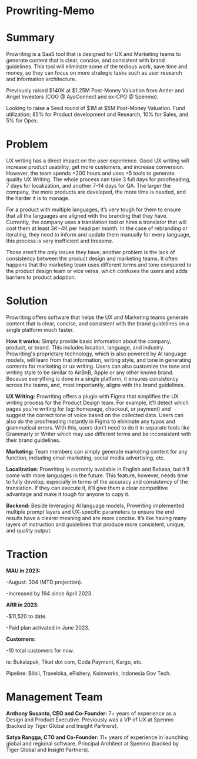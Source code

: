 # Prowriting-Memo

# Summary
Prowriting is a SaaS tool that is designed for UX and Marketing teams to generate content that is clear, concise, and consistent with brand guidelines. This tool will eliminate some of the tedious work, save time and money, so they can focus on more strategic tasks such as user research and information architecture.

Previously raised $140K at $1.25M Post-Money Valuation from Antler and Angel Investors 
(COO @ AyoConnect and ex-CPO @ Spenmo).

Looking to raise a Seed round of $1M at $5M Post-Money Valuation. Fund utilization; 85% for Product development and Research, 10% for Sales, and 5% for Opex.

# Problem
UX writing has a direct impact on the user experience. Good UX writing will increase product usability, get more customers, and increase conversion. However, the team spends >200 hours and uses >5 tools to generate quality UX Writing. The whole process can take 3 full days for proofreading, 7 days for localization, and another 7–14 days for QA. The larger the company, the more products are developed, the more time is needed, and the harder it is to manage. 

For a product with multiple languages, it’s very tough for them to ensure that all the languages are aligned with the branding that they have. Currently, the company uses a translation tool or hires a translator that will cost them at least $3K-$4K per head per month. In the case of rebranding or iterating, they need to inform and update them manually for every language, this process is very inefficient and tiresome.

Those aren’t the only issues they have; another problem is the lack of consistency between the product design and marketing teams. It often happens that the marketing team uses different terms and tone compared to the product design team or vice versa, which confuses the users and adds barriers to product adoption.

# Solution
Prowriting offers software that helps the UX and Marketing teams generate content that is clear, concise, and consistent with the brand guidelines on a single platform much faster. 

**How it works:** Simply provide basic information about the company, product, or brand. This includes location, language, and industry. Prowriting's proprietary technology, which is also powered by AI language models, will learn from that information, writing style, and tone in generating  contents for marketing or ux writing. Users can also customize the tone and writing style to be similar to AirBnB, Apple or any other known brand. Because everything is done in a single platform, it ensures consistency across the teams, and, most importantly, aligns with the brand guidelines. 

**UX Writing:** Prowriting offers a plugin with Figma that simplifies the UX writing process for the Product Design team. For example, it’ll detect which pages you're writing for (eg: homepage, checkout, or payment) and suggest the correct tone of voice based on the collected data. Users can also do the proofreading instantly in Figma to eliminate any typos and grammatical errors. With this, users don’t need to do it in separate tools like Grammarly or Writer which may use different terms and be inconsistent with their brand guidelines. 

**Marketing:** Team members can simply generate marketing content for any function, including email marketing, social media advertising, etc. 

**Localization**: Prowriting is currently available in English and Bahasa, but it’ll come with more languages in the future. This feature, however, needs time to fully develop, especially in terms of the accuracy and consistency of the translation. If they can execute it, it’ll give them a clear competitive advantage and make it tough for anyone to copy it.

**Backend:** Beside leveraging AI language models, Prowriting implemented multiple prompt layers and UX-specific parameters to ensure the end results have a clearer meaning and are more concise. It’s like having many layers of instruction and guidelines that produce more consistent, unique, and quality output.

# Traction
**MAU in 2023:**

-August: 304 (MTD projection). 

-Increased by 194 since April 2023.

**ARR in 2023:**

-$11,520 to date.

-Paid plan activated in June 2023.

**Customers:**

-10 total customers for now.

ie: Bukalapak, Tiket dot com, Coda Payment, Kargo, etc.

Pipeline: Blibli, Traveloka, eFishery, Koinworks, Indonesia Gov Tech.

# Management Team
**Anthony Susanto, CEO and Co-Founder:** 
7+ years of experience as a Design and Product Executive.
Previously was a VP of UX at Spenmo (backed by Tiger Global and Insight Partners).

**Satya Rangga, CTO and Co-Founder:**
11+ years of experience in launching global and regional software.
Principal Architect at Spenmo (backed by Tiger Global and Insight Partners).	


